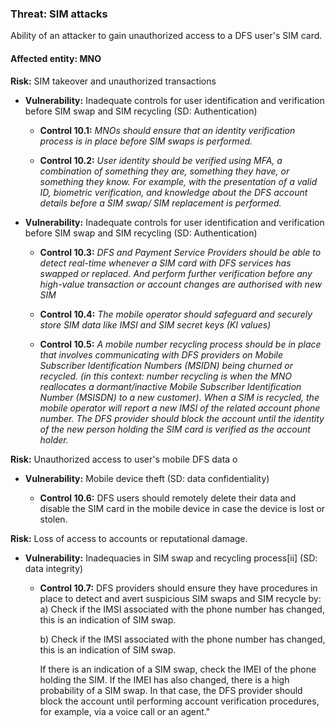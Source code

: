 
### Threat: SIM attacks
 Ability of an attacker to gain unauthorized access to a DFS user's SIM card. 

#### Affected entity: MNO
**Risk:** SIM takeover and unauthorized transactions 

* **Vulnerability:** Inadequate controls for user identification and verification before SIM swap and SIM recycling (SD: Authentication)

  * **Control 10.1:** _MNOs should ensure that an identity verification process is in place before SIM swaps is performed._

  * **Control 10.2:** _User identity should be verified using MFA, a combination of something they are, something they have, or something they know.  For example, with the presentation of a valid ID, biometric verification, and knowledge about the DFS account details before a SIM swap/ SIM replacement is performed._

* **Vulnerability:** Inadequate controls for user identification and verification before SIM swap and SIM recycling (SD: Authentication)

  * **Control 10.3:** _DFS and Payment Service Providers should be able to detect real-time whenever a SIM card with DFS services has swapped or replaced.  And perform further verification before any high-value transaction or account changes are authorised with new SIM_

  * **Control 10.4:**  _The mobile operator should safeguard and securely store SIM data like IMSI and SIM secret keys (KI values)_

  * **Control 10.5:**  _A mobile number recycling process should be in place that involves communicating with DFS providers on Mobile Subscriber Identification Numbers (MSIDN) being churned or recycled. (in this context: number recycling is when the MNO reallocates a dormant/inactive Mobile Subscriber Identification Number (MSISDN) to a new customer). When a SIM is recycled, the mobile operator will report a new IMSI of the related account phone number. The DFS provider should block the account until the identity of the new person holding the SIM card is verified as the account holder._

**Risk:** Unauthorized access to user's mobile DFS data o

* **Vulnerability:** Mobile device theft (SD: data confidentiality)

  * **Control 10.6:**  DFS users should remotely delete their data and disable the SIM card in the mobile device in case the device is lost or stolen. 

**Risk:** Loss of access to accounts or reputational damage.

* **Vulnerability:** Inadequacies in SIM swap and recycling process[ii] (SD: data integrity)

  * **Control 10.7:** DFS providers should ensure they have procedures in place to detect and avert suspicious SIM swaps and SIM recycle by:
    a) Check if the IMSI associated with the phone number has changed, this is an indication of SIM swap.

    b) Check if the IMSI associated with the phone number has changed, this is an indication of SIM swap.
    
    If there is an indication of a SIM swap, check the IMEI of the phone holding the SIM. If the IMEI has also changed, there is a high probability of a SIM swap. In that case, the DFS provider should block the account until performing account verification procedures, for example, via a voice call or an agent."